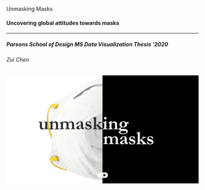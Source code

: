 Unmasking Masks  
#### Uncovering global attitudes towards masks
-------------
##### Parsons School of Design MS Data Visualization Thesis '2020
###### Zui Chen 
![](./preview.png)
